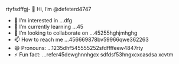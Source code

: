rtyfsdffgj- 👋 Hi, I’m @defeterd4747
- 👀 I’m interested in ...dfg
- 🌱 I’m currently learning ...45
- 💞️ I’m looking to collaborate on ...45255hghjmhghg
- 📫 How to reach me ...456669878bv59966qwe362263
- 😄 Pronouns: ...1235dhf545555252sfdffffeew4847rty
- ⚡ Fun fact: ...refer45dewghnnhgcx
sdfdsf53hngxcxcasdsa
xcvtm
<!---ddd15345dsf
defeterd/defeterd is a ✨ special ✨ repository because its `README.md` (this file) juyappears on your GitHub profile.366bgfjmyjxcvxcv
You can click the Preview link to take a look at your changes.sdfsd
--->
